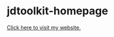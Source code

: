 # jdtoolkit-homepage

<a href="https://nomaris.github.io/jdtoolkit-homepage/index.html">Click here to visit my website.</a>
